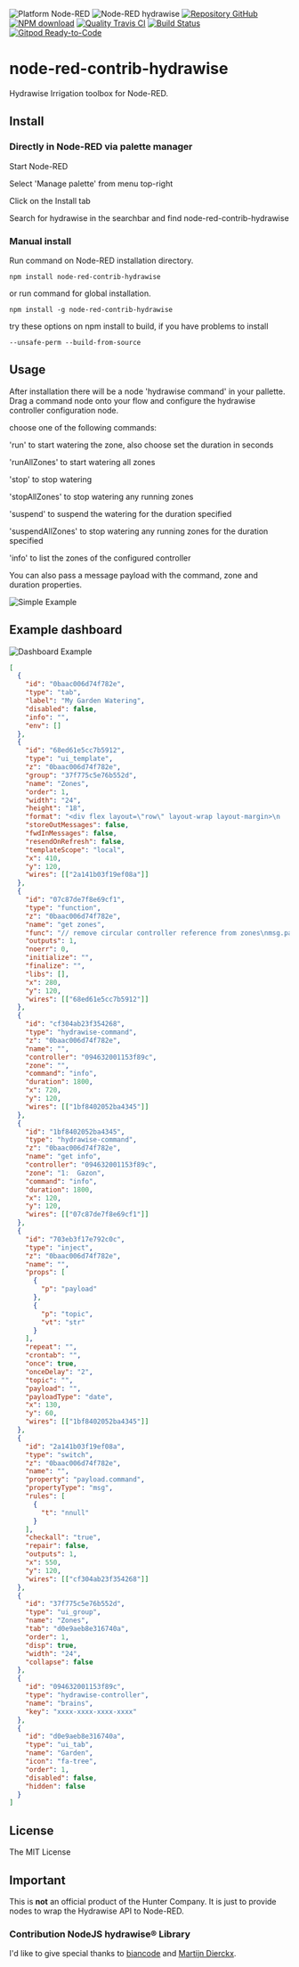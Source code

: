 ![Platform Node-RED](http://b.repl.ca/v1/Platform-Node--RED-red.png)
![Node-RED hydrawise](http://b.repl.ca/v1/Contribution-hydrawise-blue.png)
[![Repository GitHub](http://b.repl.ca/v1/Repository-GitHub-orange.png)](https://github.com/RonB/node-red-contrib-hydrawise)
[![NPM download](https://img.shields.io/npm/dm/node-red-contrib-hydrawise.svg)](http://www.npm-stats.com/~packages/node-red-contrib-hydrawise)
[![Quality Travis CI](http://b.repl.ca/v1/Quality-Travis_CI-green.png)](https://travis-ci.org/RonB/node-red-contrib-hydrawise)
[![Build Status](https://travis-ci.org/RonB/node-red-contrib-hydrawise.svg?branch=master)](https://travis-ci.org/RonB/node-red-contrib-hydrawise)
[![Gitpod Ready-to-Code](https://img.shields.io/badge/Gitpod-ready--to--code-blue?logo=gitpod)](https://gitpod.io/#https://github.com/RonB/node-red-contrib-hydrawise)

# node-red-contrib-hydrawise

Hydrawise Irrigation toolbox for Node-RED.

## Install

### Directly in Node-RED via palette manager

Start Node-RED

Select 'Manage palette' from menu top-right

Click on the Install tab

Search for hydrawise in the searchbar and find node-red-contrib-hydrawise

### Manual install

Run command on Node-RED installation directory.

    npm install node-red-contrib-hydrawise

or run command for global installation.

    npm install -g node-red-contrib-hydrawise

try these options on npm install to build, if you have problems to install

    --unsafe-perm --build-from-source

## Usage

After installation there will be a node 'hydrawise command' in your pallette. Drag a command node onto your flow and configure the hydrawise controller configuration node.

choose one of the following commands:

'run' to start watering the zone, also choose set the duration in seconds

'runAllZones' to start watering all zones

'stop' to stop watering

'stopAllZones' to stop watering any running zones

'suspend' to suspend the watering for the duration specified

'suspendAllZones' to stop watering any running zones for the duration specified

'info' to list the zones of the configured controller

You can also pass a message payload with the command, zone and duration properties.

![Simple Example](images/hydrawiseFlowExamples.png)

## Example dashboard

![Dashboard Example](images/hydrawise-example-dashboard.png)

```json
[
  {
    "id": "0baac006d74f782e",
    "type": "tab",
    "label": "My Garden Watering",
    "disabled": false,
    "info": "",
    "env": []
  },
  {
    "id": "68ed61e5cc7b5912",
    "type": "ui_template",
    "z": "0baac006d74f782e",
    "group": "37f775c5e76b552d",
    "name": "Zones",
    "order": 1,
    "width": "24",
    "height": "18",
    "format": "<div flex layout=\"row\" layout-wrap layout-margin>\n    <div class=\"md-whiteframe-2dp\" ng-repeat=\"zone in msg.payload\" flex=\"25\" layout-padding layout=\"column\">\n        <md-toolbar style=\"margin:0\" ng-class=\"{'md-warn': zone.isRunning}\">\n            <span class=\"md-headline\">{{zone.name}}</span>\n            <span class=\"md-subhead\">Zone {{zone.zone}}</span>       \n        </md-toolbar>\n        <div layout=\"row\" layout-align=\"center center\">\n            <img width=\"100px\" ng-show=\"{{zone.isRunning}}\" flex=\"30\"  ng-src=\"/icons/node-red-contrib-hydrawise/spray_on.gif\">\n            <img width=\"100px\" ng-show=\"{{!zone.isRunning}}\" flex=\"30\" ng-src=\"/icons/node-red-contrib-hydrawise/spray_off.gif\">\n        </div>\n        <h3>Next run</h3>\n        <p ng-bind=\"zone.nextRunAt | date:'EEEE dd MMMM yyyy hh:mm'\"></p>\n        <p>for {{ (zone.nextRunDuration / 60) | number: '1' }} minutes</p>\n        <div layout-align=\"center center\" layout=\"row\">\n            <md-button class=\"md-fab md-warn md-hue-3\" aria-label=\"Run {{zone.name}}}}\" ng-click=\"send({payload: {'command':'run', 'zone': zone.zone , 'duration': 1800}})\">\n                <md-icon md-font-icon=\"play_arrow\"></md-icon>\n            </md-button>\n            <md-button class=\"md-fab md-warn md-hue-3\" aria-label=\"Stop {{zone.name}}\" ng-click=\"send({payload: {'command':'stop', 'zone': zone.zone }})\">\n                <md-icon md-font-icon=\"stop\"></md-icon>\n            </md-button>\n            <md-button class=\"md-fab md-warn md-hue-3\" aria-label=\"Suspend {{zone.name}}\" ng-click=\"send({payload: {'command':'suspend', 'zone': zone.zone, 'duration': 1800}})\">\n                <md-icon md-font-icon=\"pause\"></md-icon>\n            </md-button>\n        </div>\n    </div>\n</div>",
    "storeOutMessages": false,
    "fwdInMessages": false,
    "resendOnRefresh": false,
    "templateScope": "local",
    "x": 410,
    "y": 120,
    "wires": [["2a141b03f19ef08a"]]
  },
  {
    "id": "07c87de7f8e69cf1",
    "type": "function",
    "z": "0baac006d74f782e",
    "name": "get zones",
    "func": "// remove circular controller reference from zones\nmsg.payload = msg.payload.controller.zones.map(({controller, ...rest})=> {\n    return rest;\n});\nreturn msg;",
    "outputs": 1,
    "noerr": 0,
    "initialize": "",
    "finalize": "",
    "libs": [],
    "x": 280,
    "y": 120,
    "wires": [["68ed61e5cc7b5912"]]
  },
  {
    "id": "cf304ab23f354268",
    "type": "hydrawise-command",
    "z": "0baac006d74f782e",
    "name": "",
    "controller": "094632001153f89c",
    "zone": "",
    "command": "info",
    "duration": 1800,
    "x": 720,
    "y": 120,
    "wires": [["1bf8402052ba4345"]]
  },
  {
    "id": "1bf8402052ba4345",
    "type": "hydrawise-command",
    "z": "0baac006d74f782e",
    "name": "get info",
    "controller": "094632001153f89c",
    "zone": "1:  Gazon",
    "command": "info",
    "duration": 1800,
    "x": 120,
    "y": 120,
    "wires": [["07c87de7f8e69cf1"]]
  },
  {
    "id": "703eb3f17e792c0c",
    "type": "inject",
    "z": "0baac006d74f782e",
    "name": "",
    "props": [
      {
        "p": "payload"
      },
      {
        "p": "topic",
        "vt": "str"
      }
    ],
    "repeat": "",
    "crontab": "",
    "once": true,
    "onceDelay": "2",
    "topic": "",
    "payload": "",
    "payloadType": "date",
    "x": 130,
    "y": 60,
    "wires": [["1bf8402052ba4345"]]
  },
  {
    "id": "2a141b03f19ef08a",
    "type": "switch",
    "z": "0baac006d74f782e",
    "name": "",
    "property": "payload.command",
    "propertyType": "msg",
    "rules": [
      {
        "t": "nnull"
      }
    ],
    "checkall": "true",
    "repair": false,
    "outputs": 1,
    "x": 550,
    "y": 120,
    "wires": [["cf304ab23f354268"]]
  },
  {
    "id": "37f775c5e76b552d",
    "type": "ui_group",
    "name": "Zones",
    "tab": "d0e9aeb8e316740a",
    "order": 1,
    "disp": true,
    "width": "24",
    "collapse": false
  },
  {
    "id": "094632001153f89c",
    "type": "hydrawise-controller",
    "name": "brains",
    "key": "xxxx-xxxx-xxxx-xxxx"
  },
  {
    "id": "d0e9aeb8e316740a",
    "type": "ui_tab",
    "name": "Garden",
    "icon": "fa-tree",
    "order": 1,
    "disabled": false,
    "hidden": false
  }
]
```

## License

The MIT License

## Important

This is **not** an official product of the Hunter Company.
It is just to provide nodes to wrap the Hydrawise API to Node-RED.

### Contribution NodeJS hydrawise® Library

I'd like to give special thanks to [biancode][1] and [Martijn Dierckx][2].

[1]: https://github.com/sponsors/biancode
[2]: https://github.com/martijndierckx/
